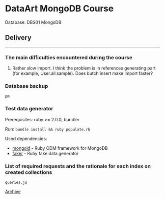 # DataArt MongoDB Course
Database: DBS01 MongoDB

## Delivery

---
### The main difficulties encountered during the course

1. Rather slow import. I think the problem is in references generating part (for example, User.all.sample). Does butch insert make import faster?

### Database backup
`pm`

### Test data generator
Prerequisites: ruby >= 2.0.0, bundler

Run: `bundle install && ruby populate.rb`

Used dependencies:

* [mongoid](https://github.com/mongoid/mongoid) - Ruby ODM framework for MongoDB
* [faker](https://github.com/stympy/faker) - Ruby fake data generator

### List of required requests and the rationale for each index on created collections
`queries.js`

[Archive](http://phabricator.dataart.net)
